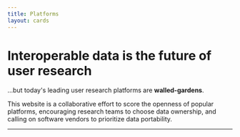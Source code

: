 ```yaml
---
title: Platforms
layout: cards
---
```


<h1 class="display-1"><strong>Interoperable data</strong> is the future of user research</h1>

<p class="lead">…but today's leading user research platforms are <strong class="text-danger fw-bold">walled-gardens</strong>.</p>

<p class="lead">This website is a collaborative effort to score the openness of popular platforms, encouraging research teams to choose data ownership, and calling on software vendors to prioritize data portability.</p>

***